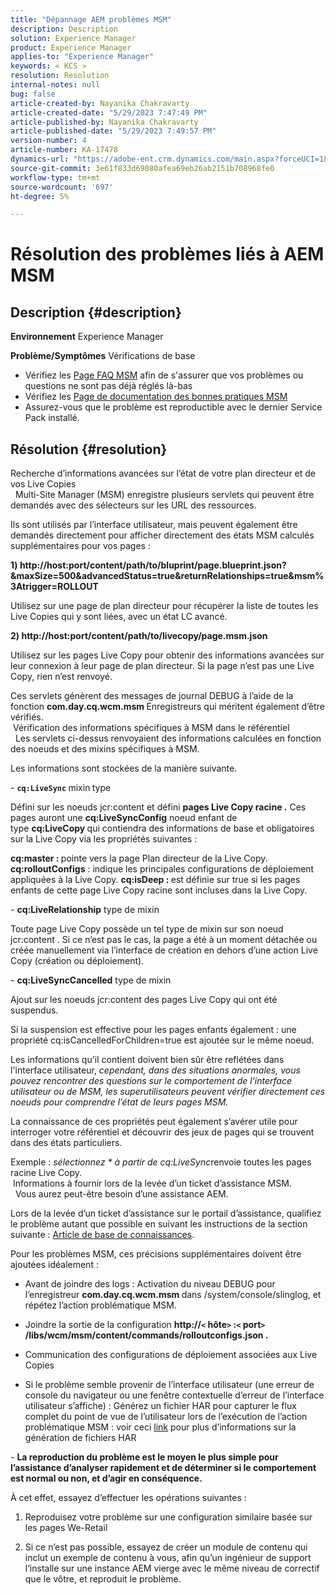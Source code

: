 ```yaml
---
title: "Dépannage AEM problèmes MSM"
description: Description
solution: Experience Manager
product: Experience Manager
applies-to: "Experience Manager"
keywords: « KCS »
resolution: Resolution
internal-notes: null
bug: false
article-created-by: Nayanika Chakravarty
article-created-date: "5/29/2023 7:47:49 PM"
article-published-by: Nayanika Chakravarty
article-published-date: "5/29/2023 7:49:57 PM"
version-number: 4
article-number: KA-17478
dynamics-url: "https://adobe-ent.crm.dynamics.com/main.aspx?forceUCI=1&pagetype=entityrecord&etn=knowledgearticle&id=765f9bae-59fe-ed11-8f6e-6045bd006b4b"
source-git-commit: 3e61f833d69080afea69eb26ab2151b708968fe0
workflow-type: tm+mt
source-wordcount: '697'
ht-degree: 5%

---
```


# Résolution des problèmes liés à AEM MSM

## Description {#description}

<b>Environnement</b>
Experience Manager


<b>Problème/Symptômes</b>
Vérifications de base



- Vérifiez les [Page FAQ MSM](https://experienceleague.adobe.com/docs/experience-manager-65/administering/introduction/troubleshoot-msm.html?lang=en#faq) afin de s&#39;assurer que vos problèmes ou questions ne sont pas déjà réglés là-bas
- Vérifiez les [Page de documentation des bonnes pratiques MSM](https://experienceleague.adobe.com/docs/experience-manager-65/administering/introduction/msm-best-practices.html?lang=en)
- Assurez-vous que le problème est reproductible avec le dernier Service Pack installé.



## Résolution {#resolution}

Recherche d’informations avancées sur l’état de votre plan directeur et de vos Live Copies<br> 
Multi-Site Manager (MSM) enregistre plusieurs servlets qui peuvent être demandés avec des sélecteurs sur les URL des ressources.

Ils sont utilisés par l’interface utilisateur, mais peuvent également être demandés directement pour afficher directement des états MSM calculés supplémentaires pour vos pages :

<b>1) http://host:port/content/path/to/bluprint/page.blueprint.json?&amp;maxSize=500&amp;advancedStatus=true&amp;returnRelationships=true&amp;msm%3Atrigger=ROLLOUT</b>

Utilisez sur une page de plan directeur pour récupérer la liste de toutes les Live Copies qui y sont liées, avec un état LC avancé.



<b>2) http://host:port/content/path/to/livecopy/page.msm.json</b>

Utilisez sur les pages Live Copy pour obtenir des informations avancées sur leur connexion à leur page de plan directeur.
Si la page n’est pas une Live Copy, rien n’est renvoyé.



Ces servlets génèrent des messages de journal DEBUG à l’aide de la fonction <b>com.day.cq.wcm.msm </b>Enregistreurs qui méritent également d’être vérifiés.
<br> Vérification des informations spécifiques à MSM dans le référentiel<br> 
Les servlets ci-dessus renvoyaient des informations calculées en fonction des noeuds et des mixins spécifiques à MSM.

Les informations sont stockées de la manière suivante.

- <b>`cq:LiveSync` </b>mixin<b> </b>type

Défini sur les noeuds jcr:content et défini <b>pages Live Copy racine .</b>
Ces pages auront une <b>cq:LiveSyncConfig</b> noeud enfant de type <b>cq:LiveCopy </b>qui contiendra des informations de base et obligatoires sur la Live Copy via les propriétés suivantes :

<b>cq:master : </b>pointe vers la page Plan directeur de la Live Copy.
<b>cq:rolloutConfigs</b> : indique les principales configurations de déploiement appliquées à la Live Copy.
<b>cq:isDeep : </b>est définie sur true si les pages enfants de cette page Live Copy racine sont incluses dans la Live Copy.



- <b>cq:LiveRelationship</b> type de mixin

Toute page Live Copy possède un tel type de mixin sur son noeud jcr:content .
Si ce n’est pas le cas, la page a été à un moment détachée ou créée manuellement via l’interface de création en dehors d’une action Live Copy (création ou déploiement).



- <b>cq:LiveSyncCancelled</b> type de mixin

Ajout sur les noeuds jcr:content des pages Live Copy qui ont été suspendus.

Si la suspension est effective pour les pages enfants également : une propriété cq:isCancelledForChildren=true est ajoutée sur le même noeud.



Les informations qu&#39;il contient doivent bien sûr être reflétées dans l&#39;interface utilisateur, *cependant, dans des situations anormales, vous pouvez rencontrer des questions sur le comportement de l’interface utilisateur ou de MSM, les superutilisateurs peuvent vérifier directement ces noeuds pour comprendre l’état de leurs pages MSM.*

La connaissance de ces propriétés peut également s’avérer utile pour interroger votre référentiel et découvrir des jeux de pages qui se trouvent dans des états particuliers.

Exemple : *sélectionnez \* à partir de cq:LiveSync*renvoie toutes les pages racine Live Copy.
<br> Informations à fournir lors de la levée d’un ticket d’assistance MSM.<br> 
Vous aurez peut-être besoin d’une assistance AEM.

Lors de la levée d’un ticket d’assistance sur le portail d’assistance, qualifiez le problème autant que possible en suivant les instructions de la section suivante : [Article de base de connaissances](https://experienceleague.adobe.com/docs/experience-cloud-kcs/kbarticles/KA-17494.html?lang=fr).

Pour les problèmes MSM, ces précisions supplémentaires doivent être ajoutées idéalement :

- Avant de joindre des logs : Activation du niveau DEBUG pour l’enregistreur <b>com.day.cq.wcm.msm </b>dans /system/console/slinglog, et répétez l’action problématique MSM.

- Joindre la sortie de la configuration <b>http://`<` hôte`>` :`<` port`>` /libs/wcm/msm/content/commands/rolloutconfigs.json .</b>

- Communication des configurations de déploiement associées aux Live Copies

- Si le problème semble provenir de l’interface utilisateur (une erreur de console du navigateur ou une fenêtre contextuelle d’erreur de l’interface utilisateur s’affiche) : Générez un fichier HAR pour capturer le flux complet du point de vue de l’utilisateur lors de l’exécution de l’action problématique MSM : voir ceci [link](https://help.tenderapp.com/kb/troubleshooting-your-tender-site/generating-an-har-file) pour plus d’informations sur la génération de fichiers HAR

- <b>La reproduction du problème est le moyen le plus simple pour l’assistance d’analyser rapidement et de déterminer si le comportement est normal ou non, et d’agir en conséquence.</b>

À cet effet, essayez d’effectuer les opérations suivantes :

1) Reproduisez votre problème sur une configuration similaire basée sur les pages We-Retail

2) Si ce n’est pas possible, essayez de créer un module de contenu qui inclut un exemple de contenu à vous, afin qu’un ingénieur de support l’installe sur une instance AEM vierge avec le même niveau de correctif que le vôtre, et reproduit le problème.
